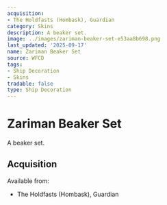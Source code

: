 ```yaml
---
acquisition:
- The Holdfasts (Hombask), Guardian
category: Skins
description: A beaker set.
image: ../images/zariman-beaker-set-e53aa8b698.png
last_updated: '2025-09-17'
name: Zariman Beaker Set
source: WFCD
tags:
- Ship Decoration
- Skins
tradable: false
type: Ship Decoration
---
```


# Zariman Beaker Set

A beaker set.

## Acquisition

Available from:
- The Holdfasts (Hombask), Guardian


